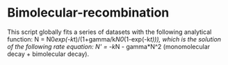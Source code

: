 # Bimolecular-recombination

This script globally fits a series of datasets with the following analytical function: N = N0*exp(-k*t)/(1+gamma/k*N0*(1-exp(-k*t))), which is the solution of the following rate equation: N' = -k*N - gamma*N^2 (monomolecular decay + bimolecular decay).
